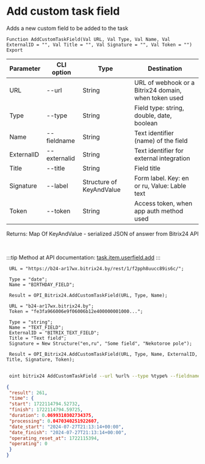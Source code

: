 ﻿---
sidebar_position: 2
---

# Add custom task field
 Adds a new custom field to be added to the task



`Function AddCustomTaskField(Val URL, Val Type, Val Name, Val ExternalID = "", Val Title = "", Val Signature = "", Val Token = "") Export`

 | Parameter | CLI option | Type | Destination |
 |-|-|-|-|
 | URL | --url | String | URL of webhook or a Bitrix24 domain, when token used |
 | Type | --type | String | Field type: string, double, date, boolean |
 | Name | --fieldname | String | Text identifier (name) of the field |
 | ExternalID | --externalid | String | Text identifier for external integration |
 | Title | --title | String | Field title |
 | Signature | --label | Structure of KeyAndValue | Form label. Key: en or ru, Value: Lable text |
 | Token | --token | String | Access token, when app auth method used |

 
 Returns: Map Of KeyAndValue - serialized JSON of answer from Bitrix24 API

<br/>

:::tip
Method at API documentation: [task.item.userfield.add](https://dev.1c-bitrix.ru/rest_help/tasks/task/userfield/add.php)
:::
<br/>


```bsl title="Code example"
 URL = "https://b24-ar17wx.bitrix24.by/rest/1/f2pph8uucc89is6c/";
 
 Type = "date";
 Name = "BIRTHDAY_FIELD";
 
 Result = OPI_Bitrix24.AddCustomTaskField(URL, Type, Name);
 
 URL = "b24-ar17wx.bitrix24.by";
 Token = "fe3fa966006e9f06006b12e400000001000...";
 
 Type = "string";
 Name = "TEXT_FIELD";
 ExternalID = "BITRIX_TEXT_FIELD";
 Title = "Text field";
 Signature = New Structure("en,ru", "Some field", "Nekotoroe pole");
 
 Result = OPI_Bitrix24.AddCustomTaskField(URL, Type, Name, ExternalID, Title, Signature, Token);
```
	


```sh title="CLI command example"
 
 oint bitrix24 AddCustomTaskField --url %url% --type %type% --fieldname %fieldname% --externalid %externalid% --title %title% --label %label% --token %token%

```

```json title="Result"
{
 "result": 261,
 "time": {
 "start": 1722114794.52732,
 "finish": 1722114794.59725,
 "duration": 0.0699310302734375,
 "processing": 0.0470340251922607,
 "date_start": "2024-07-27T21:13:14+00:00",
 "date_finish": "2024-07-27T21:13:14+00:00",
 "operating_reset_at": 1722115394,
 "operating": 0
 }
}
```
